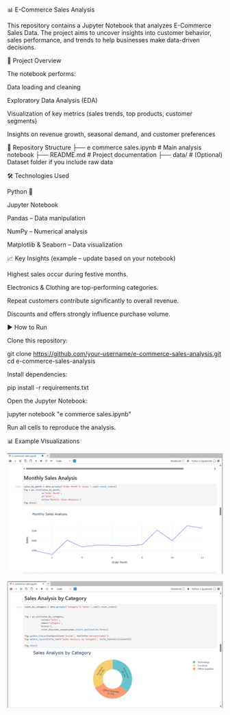 📊 E-Commerce Sales Analysis

This repository contains a Jupyter Notebook that analyzes E-Commerce Sales Data. The project aims to uncover insights into customer behavior, sales performance, and trends to help businesses make data-driven decisions.

🚀 Project Overview

The notebook performs:

Data loading and cleaning

Exploratory Data Analysis (EDA)

Visualization of key metrics (sales trends, top products, customer segments)

Insights on revenue growth, seasonal demand, and customer preferences

📂 Repository Structure
├── e commerce sales.ipynb   # Main analysis notebook
├── README.md                # Project documentation
├── data/                    # (Optional) Dataset folder if you include raw data

🛠️ Technologies Used

Python 🐍

Jupyter Notebook

Pandas – Data manipulation

NumPy – Numerical analysis

Matplotlib & Seaborn – Data visualization

📈 Key Insights (example – update based on your notebook)

Highest sales occur during festive months.

Electronics & Clothing are top-performing categories.

Repeat customers contribute significantly to overall revenue.

Discounts and offers strongly influence purchase volume.

▶️ How to Run

Clone this repository:

git clone https://github.com/your-username/e-commerce-sales-analysis.git
cd e-commerce-sales-analysis


Install dependencies:

pip install -r requirements.txt


Open the Jupyter Notebook:

jupyter notebook "e commerce sales.ipynb"


Run all cells to reproduce the analysis.

📊 Example Visualizations

![visualization preview](https://github.com/Indro1729/Analysis-with-Python/blob/main/Monthly%20Sales.png)

![visualization preview](https://github.com/Indro1729/Analysis-with-Python/blob/main/Sales%20Analysis%20by%20Category.png)


